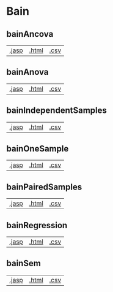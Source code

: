#  Bain 



## bainAncova 
|  |  |  |
|---|---|---|
|[.jasp](https://github.com/jasp-stats/jasp-data-library/raw/main/bainAncova/bainAncova.jasp) | [.html](https://htmlpreview.github.io/?https://github.com/jasp-stats/jasp-data-library/blob/main/bainAncova/bainAncova.html) | [.csv](https://raw.githubusercontent.com/jasp-stats/jasp-data-library/main/Sesame/Sesame.csv)|

## bainAnova 
|  |  |  |
|---|---|---|
|[.jasp](https://github.com/jasp-stats/jasp-data-library/raw/main/bainAnova/bainAnova.jasp) | [.html](https://htmlpreview.github.io/?https://github.com/jasp-stats/jasp-data-library/blob/main/bainAnova/bainAnova.html) | [.csv](https://raw.githubusercontent.com/jasp-stats/jasp-data-library/main/Sesame/Sesame.csv)|

## bainIndependentSamples 
|  |  |  |
|---|---|---|
|[.jasp](https://github.com/jasp-stats/jasp-data-library/raw/main/bainIndependentSamples/bainIndependentSamples.jasp) | [.html](https://htmlpreview.github.io/?https://github.com/jasp-stats/jasp-data-library/blob/main/bainIndependentSamples/bainIndependentSamples.html) | [.csv](https://raw.githubusercontent.com/jasp-stats/jasp-data-library/main/Sesame/Sesame.csv)|

## bainOneSample 
|  |  |  |
|---|---|---|
|[.jasp](https://github.com/jasp-stats/jasp-data-library/raw/main/bainOneSample/bainOneSample.jasp) | [.html](https://htmlpreview.github.io/?https://github.com/jasp-stats/jasp-data-library/blob/main/bainOneSample/bainOneSample.html) | [.csv](https://raw.githubusercontent.com/jasp-stats/jasp-data-library/main/Sesame/Sesame.csv)|

## bainPairedSamples 
|  |  |  |
|---|---|---|
|[.jasp](https://github.com/jasp-stats/jasp-data-library/raw/main/bainPairedSamples/bainPairedSamples.jasp) | [.html](https://htmlpreview.github.io/?https://github.com/jasp-stats/jasp-data-library/blob/main/bainPairedSamples/bainPairedSamples.html) | [.csv](https://raw.githubusercontent.com/jasp-stats/jasp-data-library/main/Sesame/Sesame.csv)|

## bainRegression 
|  |  |  |
|---|---|---|
|[.jasp](https://github.com/jasp-stats/jasp-data-library/raw/main/bainRegression/bainRegression.jasp) | [.html](https://htmlpreview.github.io/?https://github.com/jasp-stats/jasp-data-library/blob/main/bainRegression/bainRegression.html) | [.csv](https://raw.githubusercontent.com/jasp-stats/jasp-data-library/main/Sesame/Sesame.csv)|

## bainSem 
|  |  |  |
|---|---|---|
|[.jasp](https://github.com/jasp-stats/jasp-data-library/raw/main/bainSem/bainSem.jasp) | [.html](https://htmlpreview.github.io/?https://github.com/jasp-stats/jasp-data-library/blob/main/bainSem/bainSem.html) | [.csv](https://raw.githubusercontent.com/jasp-stats/jasp-data-library/main/Sesame/Sesame.csv)|